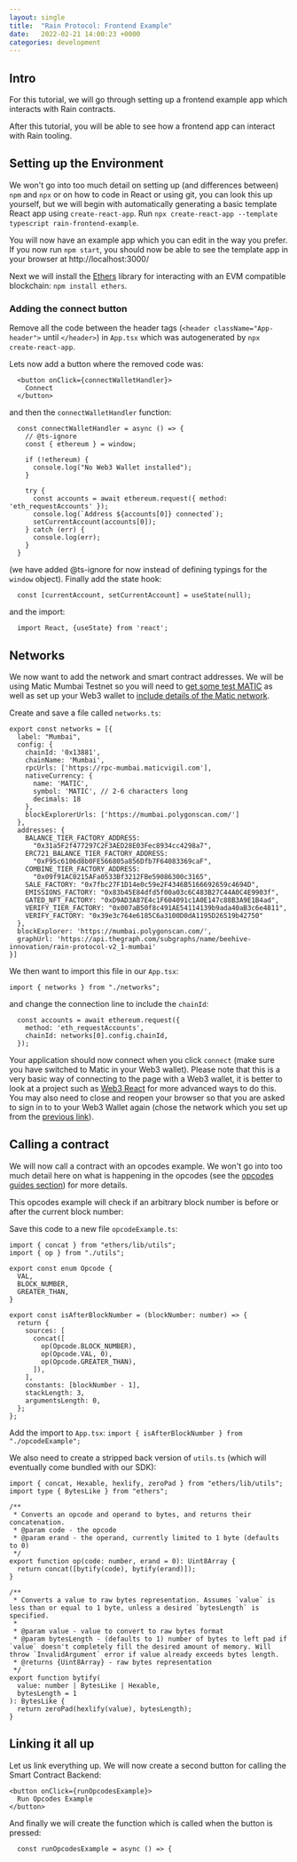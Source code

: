 ```yaml
---
layout: single
title:  "Rain Protocol: Frontend Example"
date:   2022-02-21 14:00:23 +0000
categories: development
---
```


## Intro

For this tutorial, we will go through setting up a frontend example app which interacts with Rain contracts.

After this tutorial, you will be able to see how a frontend app can interact with Rain tooling.

## Setting up the Environment

We won't go into too much detail on setting up (and differences between) `npm` and `npx` or on how to code in React or using git, you can look this up yourself, but we will begin with automatically generating a basic template React app using `create-react-app`. Run `npx create-react-app --template typescript rain-frontend-example`. 

You will now have an example app which you can edit in the way you prefer. If you now run `npm start`, you should now be able to see the template app in your browser at http://localhost:3000/

Next we will install the [Ethers][ethers] library for interacting with an EVM compatible blockchain: `npm install ethers`.

### Adding the connect button

Remove all the code between the header tags (`<header className="App-header">` until `</header>`) in `App.tsx` which was autogenerated by `npx create-react-app`. 

Lets now add a button where the removed code was:

```
  <button onClick={connectWalletHandler}>
    Connect
  </button>
```

and then the `connectWalletHandler` function:

```
  const connectWalletHandler = async () => {
    // @ts-ignore
    const { ethereum } = window;

    if (!ethereum) {
      console.log("No Web3 Wallet installed");
    }

    try {
      const accounts = await ethereum.request({ method: 'eth_requestAccounts' });
      console.log(`Address ${accounts[0]} connected`);
      setCurrentAccount(accounts[0]);
    } catch (err) {
      console.log(err);
    }
  }
```

(we have added @ts-ignore for now instead of defining typings for the `window` object). Finally add the state hook:

```
  const [currentAccount, setCurrentAccount] = useState(null);
```

and the import:

```
  import React, {useState} from 'react';
```

## Networks

We now want to add the network and smart contract addresses. We will be using Matic Mumbai Testnet so you will need to [get some test MATIC][matic-faucet] as well as set up your Web3 wallet to [include details of the Matic network][matic-setup].

Create and save a file called `networks.ts`:

```
export const networks = [{
  label: "Mumbai",
  config: {
    chainId: '0x13881',
    chainName: 'Mumbai',
    rpcUrls: ['https://rpc-mumbai.maticvigil.com'],
    nativeCurrency: {
      name: 'MATIC',
      symbol: 'MATIC', // 2-6 characters long
      decimals: 18
    },
    blockExplorerUrls: ['https://mumbai.polygonscan.com/']
  },
  addresses: {
    BALANCE_TIER_FACTORY_ADDRESS:
      "0x31a5F2f477297C2F3AED28E03Fec8934cc4298a7",
    ERC721_BALANCE_TIER_FACTORY_ADDRESS:
      "0xF95c6106d8b0FE566805a856Dfb7F64083369caF",
    COMBINE_TIER_FACTORY_ADDRESS:
      "0x09f91AC0215AFa0533Bf3212FBe59086300c3165",
    SALE_FACTORY: "0x7fbc27F1D14e0c59e2F4346B5166692659c4694D",
    EMISSIONS_FACTORY: "0x83b45E84dfd5f00a03c6C483B27C44A0C4E9903f",
    GATED_NFT_FACTORY: "0xD9AD3A87E4c1F604091c1A0E147c88B3A9E1B4ad",
    VERIFY_TIER_FACTORY: "0x007aB50f8c491AE54114139b9ada40aB3c6e4811",
    VERIFY_FACTORY: "0x39e3c764e6185C6a3100D0dA1195D26519b42750"
  },
  blockExplorer: 'https://mumbai.polygonscan.com/',
  graphUrl: 'https://api.thegraph.com/subgraphs/name/beehive-innovation/rain-protocol-v2_1-mumbai'
}]
```

We then want to import this file in our `App.tsx`:

`import { networks } from "./networks";`

and change the connection line to include the `chainId`:

```
  const accounts = await ethereum.request({
    method: 'eth_requestAccounts',
    chainId: networks[0].config.chainId,
  });
```


Your application should now connect when you click `connect` (make sure you have switched to Matic in your Web3 wallet). Please note that this is a very basic way of connecting to the page with a Web3 wallet, it is better to look at a project such as [Web3 React][web3-react] for more advanced ways to do this. You may also need to close and reopen your browser so that you are asked to sign in to to your Web3 Wallet again (chose the network which you set up from the [previous link][web3-connect]).

## Calling a contract

We will now call a contract with an opcodes example. We won't go into too much detail here on what is happening in the opcodes (see the [opcodes guides section][opcodes-guides]) for more details.

This opcodes example will check if an arbitrary block number is before or after the current block number:

Save this code to a new file `opcodeExample.ts`:

```
import { concat } from "ethers/lib/utils";
import { op } from "./utils";

export const enum Opcode {
  VAL,
  BLOCK_NUMBER,
  GREATER_THAN,
}

export const isAfterBlockNumber = (blockNumber: number) => {
  return {
    sources: [
      concat([
        op(Opcode.BLOCK_NUMBER),
        op(Opcode.VAL, 0),
        op(Opcode.GREATER_THAN),
      ]),
    ],
    constants: [blockNumber - 1],
    stackLength: 3,
    argumentsLength: 0,
  };
};
```

Add the import to `App.tsx`: `import { isAfterBlockNumber } from "./opcodeExample";`

We also need to create a stripped back version of `utils.ts` (which will eventually come bundled with our SDK):

```
import { concat, Hexable, hexlify, zeroPad } from "ethers/lib/utils";
import type { BytesLike } from "ethers";

/**
 * Converts an opcode and operand to bytes, and returns their concatenation.
 * @param code - the opcode
 * @param erand - the operand, currently limited to 1 byte (defaults to 0)
 */
export function op(code: number, erand = 0): Uint8Array {
  return concat([bytify(code), bytify(erand)]);
}

/**
 * Converts a value to raw bytes representation. Assumes `value` is less than or equal to 1 byte, unless a desired `bytesLength` is specified.
 *
 * @param value - value to convert to raw bytes format
 * @param bytesLength - (defaults to 1) number of bytes to left pad if `value` doesn't completely fill the desired amount of memory. Will throw `InvalidArgument` error if value already exceeds bytes length.
 * @returns {Uint8Array} - raw bytes representation
 */
export function bytify(
  value: number | BytesLike | Hexable,
  bytesLength = 1
): BytesLike {
  return zeroPad(hexlify(value), bytesLength);
}
```

## Linking it all up

Let us link everything up. We will now create a second button for calling the Smart Contract Backend:

```
<button onClick={runOpcodesExample}>
  Run Opcodes Example
</button>
```

And finally we will create the function which is called when the button is pressed:

```
  const runOpcodesExample = async () => {
  
  
  
```


[//]: # (todo what is the best way to get the abi in or are we using typechain)
[//]: # (todo does josh use own connect button or a library?)

[telegram]: https://t.me/+w4mJbCT6IfI2YTU0
[ethers]: https://docs.ethers.io/
[hardhat]: https://hardhat.org/getting-started/

[//]: # (todo link here)
[previous-tutorial]: https://blog.rainprotocol.xyz
[web3-connect]: https://www.web3.university/article/how-to-build-a-react-dapp-with-hardhat-and-metamask
[web3-react]: https://github.com/NoahZinsmeister/web3-react
[matic-faucet]: https://faucet.polygon.technology/
[matic-setup]: https://medium.com/stakingbits/setting-up-metamask-for-polygon-matic-network-838058f6d844
[opcodes-guides]: https://docs.rainprotocol.xyz/guides/Opcodes/running-an-opcodes-example